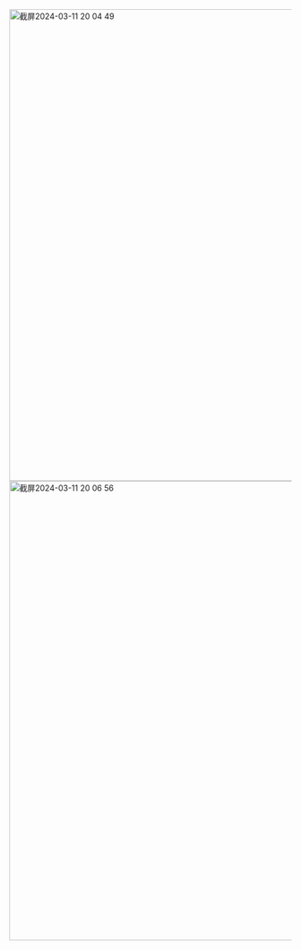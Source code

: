 <img width="843" alt="截屏2024-03-11 20 04 49" src="https://github.com/xkong-study/gucheng_algorithm/assets/100473178/6c5ad0f3-58af-4d56-a0d8-0c6fb3b39f9a">
<img width="821" alt="截屏2024-03-11 20 06 56" src="https://github.com/xkong-study/gucheng_algorithm/assets/100473178/99cae924-fb8b-4325-b45c-9fb9b4078df9">
